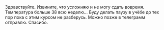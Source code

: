 Здравствуйте. Извините, что усложняю и не могу сдать вовремя. Температура больше 38 всю неделю...
Буду делать паузу в учёбе до тех пор пока с этим курсом не разберусь.
Можно позже в телеграмм отправлю. Спасибо.